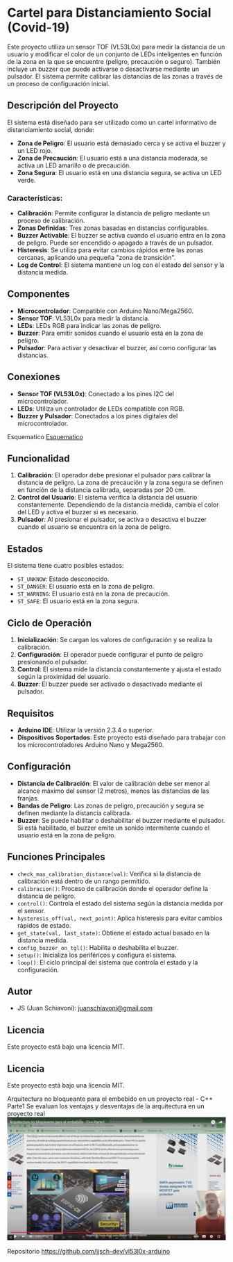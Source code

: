 # Cartel para Distanciamiento Social (Covid-19)

Este proyecto utiliza un sensor TOF (VL53L0x) para medir la distancia de un usuario y modificar el color de un conjunto de LEDs inteligentes en función de la zona en la que se encuentre (peligro, precaución o seguro). También incluye un buzzer que puede activarse o desactivarse mediante un pulsador. El sistema permite calibrar las distancias de las zonas a través de un proceso de configuración inicial.

## Descripción del Proyecto

El sistema está diseñado para ser utilizado como un cartel informativo de distanciamiento social, donde:

- **Zona de Peligro**: El usuario está demasiado cerca y se activa el buzzer y un LED rojo.
- **Zona de Precaución**: El usuario está a una distancia moderada, se activa un LED amarillo o de precaución.
- **Zona Segura**: El usuario está en una distancia segura, se activa un LED verde.

### Características:

- **Calibración**: Permite configurar la distancia de peligro mediante un proceso de calibración.
- **Zonas Definidas**: Tres zonas basadas en distancias configurables.
- **Buzzer Activable**: El buzzer se activa cuando el usuario entra en la zona de peligro. Puede ser encendido o apagado a través de un pulsador.
- **Histeresis**: Se utiliza para evitar cambios rápidos entre las zonas cercanas, aplicando una pequeña "zona de transición".
- **Log de Control**: El sistema mantiene un log con el estado del sensor y la distancia medida.

## Componentes

- **Microcontrolador**: Compatible con Arduino Nano/Mega2560.
- **Sensor TOF**: VL53L0x para medir la distancia.
- **LEDs**: LEDs RGB para indicar las zonas de peligro.
- **Buzzer**: Para emitir sonidos cuando el usuario está en la zona de peligro.
- **Pulsador**: Para activar y desactivar el buzzer, así como configurar las distancias.

## Conexiones

- **Sensor TOF (VL53L0x)**: Conectado a los pines I2C del microcontrolador.
- **LEDs**: Utiliza un controlador de LEDs compatible con RGB.
- **Buzzer y Pulsador**: Conectados a los pines digitales del microcontrolador.



Esquematico
[Esquematico](doc/time-of-flight.pdf)

## Funcionalidad

1. **Calibración**: El operador debe presionar el pulsador para calibrar la distancia de peligro. La zona de precaución y la zona segura se definen en función de la distancia calibrada, separadas por 20 cm.
2. **Control del Usuario**: El sistema verifica la distancia del usuario constantemente. Dependiendo de la distancia medida, cambia el color del LED y activa el buzzer si es necesario.
3. **Pulsador**: Al presionar el pulsador, se activa o desactiva el buzzer cuando el usuario se encuentra en la zona de peligro.

## Estados

El sistema tiene cuatro posibles estados:

- `ST_UNKNOW`: Estado desconocido.
- `ST_DANGER`: El usuario está en la zona de peligro.
- `ST_WARNING`: El usuario está en la zona de precaución.
- `ST_SAFE`: El usuario está en la zona segura.

## Ciclo de Operación

1. **Inicialización**: Se cargan los valores de configuración y se realiza la calibración.
2. **Configuración**: El operador puede configurar el punto de peligro presionando el pulsador.
3. **Control**: El sistema mide la distancia constantemente y ajusta el estado según la proximidad del usuario.
4. **Buzzer**: El buzzer puede ser activado o desactivado mediante el pulsador.

## Requisitos

- **Arduino IDE**: Utilizar la versión 2.3.4 o superior.
- **Dispositivos Soportados**: Este proyecto está diseñado para trabajar con los microcontroladores Arduino Nano y Mega2560.

## Configuración

- **Distancia de Calibración**: El valor de calibración debe ser menor al alcance máximo del sensor (2 metros), menos las distancias de las franjas.
- **Bandas de Peligro**: Las zonas de peligro, precaución y segura se definen mediante la distancia calibrada.
- **Buzzer**: Se puede habilitar o deshabilitar el buzzer mediante el pulsador. Si está habilitado, el buzzer emite un sonido intermitente cuando el usuario está en la zona de peligro.

## Funciones Principales

- `check_max_calibration_distance(val)`: Verifica si la distancia de calibración está dentro de un rango permitido.
- `calibracion()`: Proceso de calibración donde el operador define la distancia de peligro.
- `control()`: Controla el estado del sistema según la distancia medida por el sensor.
- `hysteresis_off(val, next_point)`: Aplica histeresis para evitar cambios rápidos de estado.
- `get_state(val, last_state)`: Obtiene el estado actual basado en la distancia medida.
- `config_buzzer_on_tgl()`: Habilita o deshabilita el buzzer.
- `setup()`: Inicializa los periféricos y configura el sistema.
- `loop()`: El ciclo principal del sistema que controla el estado y la configuración.

## Autor

- JS (Juan Schiavoni): juanschiavoni@gmail.com

## Licencia

Este proyecto está bajo una licencia MIT.

## Licencia

Este proyecto está bajo una licencia MIT.




Arquitectura no bloqueante para el embebido en un proyecto real - C++ Parte1
Se evaluan los ventajas y desventajas de la arquitectura en un proyecto real
[![Introduccion al proyecto.](images/C5.png)](https://youtu.be/cBQaSfbyPL8)

Repositorio
https://github.com/jjsch-dev/vl53l0x-arduino 




